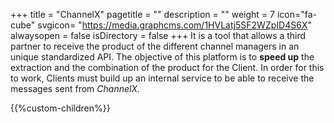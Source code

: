 +++
title = "ChannelX"
pagetitle = ""
description = ""
weight = 7
icon="fa-cube"
svgicon= "https://media.graphcms.com/1HVLatj5SF2WZpID4S6X"
alwaysopen = false
isDirectory = false
+++
It is a tool that allows a third partner to receive the product of the different channel managers in an unique standardized API. The objective of this platform is to **speed up** the extraction and the combination of the product for the Client. In order for this to work, Clients must build up an internal service to be able to receive the messages sent from *ChannelX*.

{{%custom-children%}}

